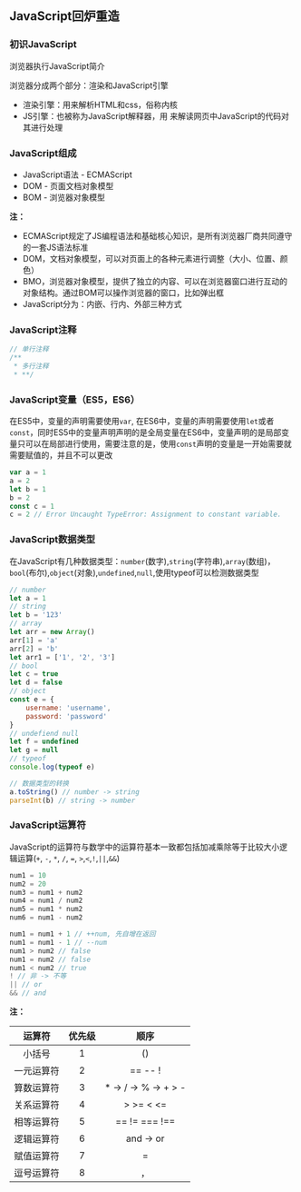  ## JavaScript回炉重造

 ### 初识JavaScript

 浏览器执行JavaScript简介

 浏览器分成两个部分：渲染和JavaScript引擎

 - 渲染引擎：用来解析HTML和css，俗称内核
 - JS引擎：也被称为JavaScript解释器，用 来解读网页中JavaScript的代码对其进行处理

### JavaScript组成

- JavaScript语法 - ECMAScript
- DOM - 页面文档对象模型
- BOM - 浏览器对象模型

**注：** 
- ECMAScript规定了JS编程语法和基础核心知识，是所有浏览器厂商共同遵守的一套JS语法标准
- DOM，文档对象模型，可以对页面上的各种元素进行调整（大小、位置、颜色）
- BMO，浏览器对象模型，提供了独立的内容、可以在浏览器窗口进行互动的对象结构。通过BOM可以操作浏览器的窗口，比如弹出框
- JavaScript分为：内嵌、行内、外部三种方式

### JavaScript注释

```javascript
// 单行注释
/**
 * 多行注释
 * **/
```

### JavaScript变量（ES5，ES6）

在ES5中，变量的声明需要使用`var`, 在ES6中，变量的声明需要使用`let`或者`const`，同时ES5中的变量声明声明的是全局变量在ES6中，变量声明的是局部变量只可以在局部进行使用，需要注意的是，使用`const`声明的变量是一开始需要就需要赋值的，并且不可以更改

```javascript
var a = 1
a = 2 
let b = 1
b = 2
const c = 1
c = 2 // Error Uncaught TypeError: Assignment to constant variable.
```

### JavaScript数据类型

在JavaScript有几种数据类型：`number`(数字),`string`(字符串),`array`(数组)，`bool`(布尔),`object`(对象),`undefined`,`null`,使用typeof可以检测数据类型

```javascript
// number 
let a = 1
// string
let b = '123'
// array
let arr = new Array()
arr[1] = 'a'
arr[2] = 'b'
let arr1 = ['1', '2', '3']
// bool
let c = true
let d = false
// object
const e = {
    username: 'username',
    password: 'password'
}
// undefiend null
let f = undefined
let g = null
// typeof
console.log(typeof e)

// 数据类型的转换
a.toString() // number -> string 
parseInt(b) // string -> number
```

### JavaScript运算符

JavaScript的运算符与数学中的运算符基本一致都包括加减乘除等于比较大小逻辑运算(`+`, `-`, `*`, `/`, `=`, `>`,`<`,`!`,`||`,`&&`)

```javascript
num1 = 10
num2 = 20
num3 = num1 + num2
num4 = num1 / num2
num5 = num1 * num2
num6 = num1 - num2

num1 = num1 + 1 // ++num, 先自增在返回
num1 = num1 - 1 // --num
num1 > num2 // false
num1 = num2 // false
num1 < num2 // true
! // 非 -> 不等
|| // or
&& // and
```

**注：**

| 运算符 | 优先级 | 顺序 |
| :----:|:-----:| :----:|
| 小括号 | 1 | () |
| 一元运算符 | 2 | == -- !|
| 算数运算符 | 3 | * -> / -> % -> + > - |
| 关系运算符 | 4 | >  >= < <=|
| 相等运算符 | 5 | == != === !== |
| 逻辑运算符 | 6 | and -> or|
| 赋值运算符 | 7 | = |
| 逗号运算符 | 8 | ，|



